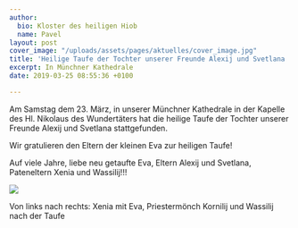 ```yaml
---
author:
  bio: Kloster des heiligen Hiob
  name: Pavel
layout: post
cover_image: "/uploads/assets/pages/aktuelles/cover_image.jpg"
title: 'Heilige Taufe der Tochter unserer Freunde Alexij und Svetlana '
excerpt: In Münchner Kathedrale
date: 2019-03-25 08:55:36 +0100

---
```

Am Samstag dem 23. März, in unserer Münchner Kathedrale in der Kapelle des Hl. Nikolaus des Wundertäters hat die heilige Taufe der Tochter unserer Freunde Alexij und Svetlana stattgefunden.

Wir gratulieren den Eltern der kleinen Eva zur heiligen Taufe!

Auf viele Jahre, liebe neu getaufte Eva, Eltern Alexij und Svetlana, Pateneltern Xenia und Wassilij!!!

<div class="full zoomable"><img src="https://res.cloudinary.com/hiobmon/image/upload/c_limit,h_512,w_512/v1553500158/media/2019/foto2.jpg"></div>

Von links nach rechts: Xenia mit Eva, Priestermönch Kornilij und Wassilij nach der Taufe